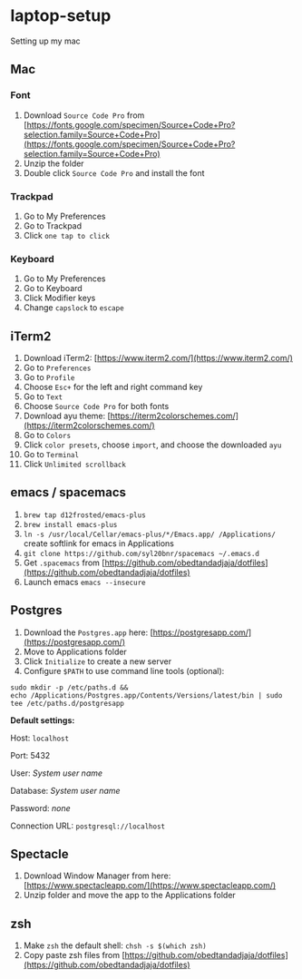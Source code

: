 # laptop-setup
Setting up my mac

## Mac

### Font

1. Download `Source Code Pro` from [https://fonts.google.com/specimen/Source+Code+Pro?selection.family=Source+Code+Pro](https://fonts.google.com/specimen/Source+Code+Pro?selection.family=Source+Code+Pro)
2. Unzip the folder
3. Double click `Source Code Pro` and install the font

### Trackpad

1. Go to My Preferences
2. Go to Trackpad
3. Click `one tap to click`

### Keyboard

1. Go to My Preferences
2. Go to Keyboard
3. Click Modifier keys
4. Change `capslock` to `escape`

## iTerm2

1. Download iTerm2: [https://www.iterm2.com/](https://www.iterm2.com/)
2. Go to `Preferences`
3. Go to `Profile`
4. Choose `Esc+` for the left and right command key
5. Go to `Text`
6. Choose `Source Code Pro` for both fonts
7. Download ayu theme: [https://iterm2colorschemes.com/](https://iterm2colorschemes.com/)
8. Go to `Colors`
9. Click `color presets`, choose `import`, and choose the downloaded `ayu`
10. Go to `Terminal`
11. Click `Unlimited scrollback`

## emacs / spacemacs

1. `brew tap d12frosted/emacs-plus`
2. `brew install emacs-plus`
3. `ln -s /usr/local/Cellar/emacs-plus/*/Emacs.app/ /Applications/` create softlink for emacs in Applications
4. `git clone https://github.com/syl20bnr/spacemacs ~/.emacs.d`
5. Get `.spacemacs` from [https://github.com/obedtandadjaja/dotfiles](https://github.com/obedtandadjaja/dotfiles)
6. Launch emacs `emacs --insecure`

## Postgres

1. Download the `Postgres.app` here: [https://postgresapp.com/](https://postgresapp.com/)
2. Move to Applications folder
3. Click `Initialize` to create a new server
4. Configure `$PATH` to use command line tools (optional): 
```
sudo mkdir -p /etc/paths.d &&
echo /Applications/Postgres.app/Contents/Versions/latest/bin | sudo tee /etc/paths.d/postgresapp
```

**Default settings:**

Host: `localhost`

Port: 5432

User: *System user name*
  
Database: *System user name*
  
Password: *none*
  
Connection URL: `postgresql://localhost`

## Spectacle

1. Download Window Manager from here: [https://www.spectacleapp.com/](https://www.spectacleapp.com/)
2. Unzip folder and move the app to the Applications folder

## zsh

1. Make `zsh` the default shell: `chsh -s $(which zsh)`
2. Copy paste zsh files from [https://github.com/obedtandadjaja/dotfiles](https://github.com/obedtandadjaja/dotfiles)
